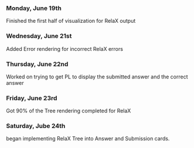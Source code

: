 ### Monday, June 19th
Finished the first half of visualization for RelaX output

### Wednesday, June 21st
Added Error rendering for incorrect RelaX errors

### Thursday, June 22nd
Worked on trying to get PL to display the submitted answer and the correct answer

### Friday, June 23rd
Got 90% of the Tree rendering completed for RelaX

### Saturday, Jube 24th
began implementing RelaX Tree into Answer and Submission cards.
